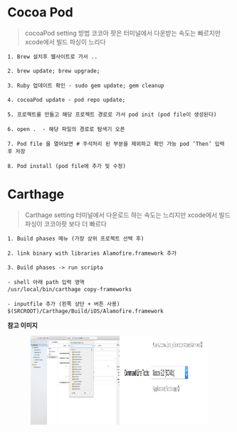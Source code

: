 # Cocoa Pod

> cocoaPod setting 방법
> 코코아 팟은 터미널에서 다운받는 속도는 빠르지만 xcode에서 빌드 파싱이 느리다

~~~
1. Brew 설치후 웹사이트로 가서 ..

2. brew update; brew upgrade;

3. Ruby 업데이트 확인 - sudo gem update; gem cleanup

4. cocoaPod update - pod repo update; 

5. 프로젝트를 만들고 해당 프로젝트 경로로 가서 pod init (pod file이 생성된다)

6. open .  - 해당 파일의 경로로 탐색기 오픈

7. Pod file 을 열어보면 # 주석처리 된 부분을 제외하고 확인 가능 pod ’Then’ 입력 후 저장

8. Pod install (pod file에 추가 및 수정)
~~~

# Carthage

> Carthage setting
> 터미널에서 다운로드 하는 속도는 느리지만 xcode에서 빌드 파싱이 코코아팟 보다 더 빠르다

~~~
1. Build phases 메뉴 (가장 상위 프로젝트 선택 후)

2. link binary with libraries Alamofire.framework 추가

3. Build phases -> run scripta

- shell 아래 path 입력 영역
/usr/local/bin/carthage copy-frameworks

- inputfile 추가 (왼쪽 상단 + 버튼 사용)
$(SRCROOT)/Carthage/Build/iOS/Alamofire.framework
~~~

**참고 이미지**
<p align="center"><img width="200" height="200" src="/Img/carthage1.png"><img width="200" height="200" src="/Img/carthage2.png"></p>




